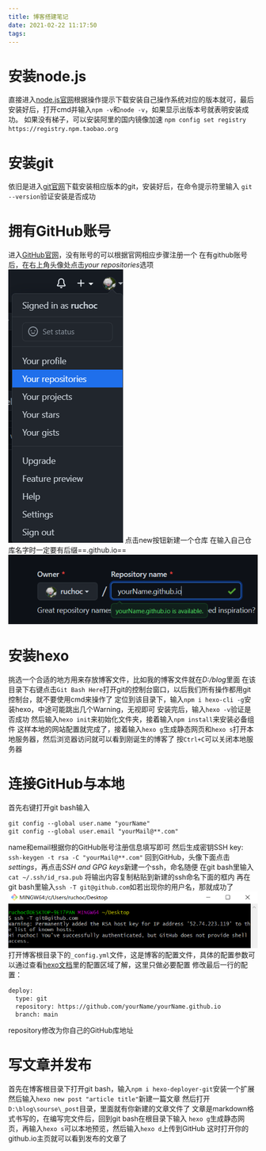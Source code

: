 ```yaml
---
title: 博客搭建笔记
date: 2021-02-22 11:17:50
tags:
---
```

# 安装node.js

直接进入[node.js官网](https://nodejs.org/en/)根据操作提示下载安装自己操作系统对应的版本就可，最后安装好后，打开cmd并输入`npm -v`和`node -v`，如果显示出版本号就表明安装成功。
如果没有梯子，可以安装阿里的国内镜像加速
`npm config set registry https://registry.npm.taobao.org`

# 安装git
依旧是进入[git官网](https://git-scm.com/)下载安装相应版本的git，安装好后，在命令提示符里输入
`git --version`验证安装是否成功
# 拥有GitHub账号
进入[GitHub官网](https://github.com/)，没有账号的可以根据官网相应步骤注册一个
在有github账号后，在右上角头像处点击*your repositories*选项
![点击your repositories](https://github.com/ruchoc/markdownPhotos/raw/main/pictures/1.png)
点击new按钮新建一个仓库
在输入自己仓库名字时一定要有后缀==.github.io==
![](https://github.com/ruchoc/markdownPhotos/raw/main/pictures/2.png)
# 安装hexo
挑选一个合适的地方用来存放博客文件，比如我的博客文件就在*D:/blog*里面
在该目录下右键点击`Git Bash Here`打开git的控制台窗口，以后我们所有操作都用git控制台，就不要使用cmd来操作了
定位到该目录下，输入`npm i hexo-cli -g`安装hexo，中途可能跳出几个Warning，无视即可
安装完后，输入`hexo -v`验证是否成功
然后输入`hexo init`来初始化文件夹，接着输入`npm install`来安装必备组件
这样本地的网站配置就完成了，接着输入`hexo g`生成静态网页和`hexo s`打开本地服务器，然后浏览器访问[](localhost:4000)就可以看到刚诞生的博客了
按`Ctrl+C`可以关闭本地服务器
# 连接GitHub与本地
首先右键打开git bash输入
```
git config --global user.name "yourName"
git config --global user.email "yourMail@**.com"
```
name和email根据你的GitHub账号注册信息填写即可
然后生成密钥SSH key:
`ssh-keygen -t rsa -C "yourMail@**.com"`
回到GitHub，头像下面点击*settings*，再点击*SSH and GPG keys*新建一个ssh，命名随便
在git bash里输入`cat ~/.ssh/id_rsa.pub`
将输出内容复制粘贴到新建的ssh命名下面的框内
再在git bash里输入`ssh -T git@github.com`如若出现你的用户名，那就成功了
![](https://github.com/ruchoc/markdownPhotos/raw/main/pictures/3.png)
打开博客根目录下的`_config.yml`文件，这是博客的配置文件，具体的配置参数可以通过查看[hexo文档](https://hexo.io/zh-cn/docs/)里的配置区域了解，这里只做必要配置
修改最后一行的配置：

```
deploy:
  type: git
  repository: https://github.com/yourName/yourName.github.io
  branch: main
```
repository修改为你自己的GitHub库地址
# 写文章并发布
首先在博客根目录下打开git bash，输入`npm i hexo-deployer-git`安装一个扩展
然后输入`hexo new post "article title"`新建一篇文章
然后打开`D:\blog\sourse\_post`目录，里面就有你新建的文章文件了
文章是markdown格式书写的，在编写完文件后，回到git bash在根目录下输入
`hexo g`生成静态网页，再输入`hexo s`可以本地预览，然后输入`hexo d`上传到GitHub
这时打开你的github.io主页就可以看到发布的文章了